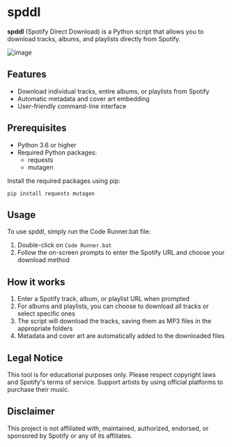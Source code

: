 # spddl

**spddl** (Spotify Direct Download) is a Python script that allows you to download tracks, albums, and playlists directly from Spotify.

![image](https://github.com/user-attachments/assets/8f0e0125-7aef-4551-8fb5-11fbfa151b42)

## Features

- Download individual tracks, entire albums, or playlists from Spotify
- Automatic metadata and cover art embedding
- User-friendly command-line interface

## Prerequisites

- Python 3.6 or higher
- Required Python packages:
  - requests
  - mutagen

Install the required packages using pip:

```
pip install requests mutagen
```

## Usage

To use spddl, simply run the Code Runner.bat file:

1. Double-click on `Code Runner.bat`
2. Follow the on-screen prompts to enter the Spotify URL and choose your download method

## How it works

1. Enter a Spotify track, album, or playlist URL when prompted
2. For albums and playlists, you can choose to download all tracks or select specific ones
3. The script will download the tracks, saving them as MP3 files in the appropriate folders
4. Metadata and cover art are automatically added to the downloaded files

## Legal Notice

This tool is for educational purposes only. Please respect copyright laws and Spotify's terms of service. Support artists by using official platforms to purchase their music.

## Disclaimer

This project is not affiliated with, maintained, authorized, endorsed, or sponsored by Spotify or any of its affiliates.
